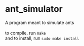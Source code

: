 # ant_simulator
A program meant to simulate ants <br><br>
to compile, run ```make``` <br>
and to install, run ```sudo make install``` <br>
